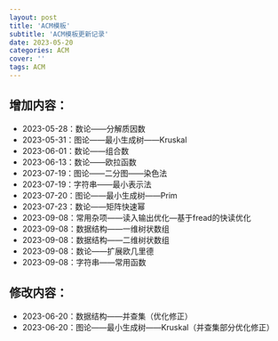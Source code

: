 ```yaml
---
layout: post
title: 'ACM模板'
subtitle: 'ACM模板更新记录'
date: 2023-05-20
categories: ACM
cover: ''
tags: ACM
---
```


## 增加内容：
- 2023-05-28：数论——分解质因数    
- 2023-05-31：图论——最小生成树——Kruskal
- 2023-06-01：数论——组合数
- 2023-06-13：数论——欧拉函数
- 2023-07-19：图论——二分图——染色法
- 2023-07-19：字符串——最小表示法
- 2023-07-20：图论——最小生成树——Prim
- 2023-07-23：数论——矩阵快速幂
- 2023-09-08：常用杂项——读入输出优化—基于fread的快读优化
- 2023-09-08：数据结构——一维树状数组
- 2023-09-08：数据结构——二维树状数组
- 2023-09-08：数论——扩展欧几里德
- 2023-09-08：字符串——常用函数
## 修改内容：
- 2023-06-20：数据结构——并查集（优化修正）
- 2023-06-20：图论——最小生成树——Kruskal（并查集部分优化修正）